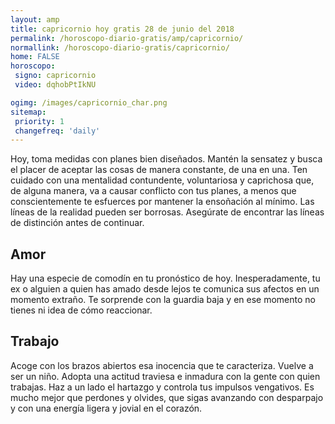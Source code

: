 ```yaml
---
layout: amp
title: capricornio hoy gratis 28 de junio del 2018 
permalink: /horoscopo-diario-gratis/amp/capricornio/
normallink: /horoscopo-diario-gratis/capricornio/
home: FALSE
horoscopo:
 signo: capricornio
 video: dqhobPtIkNU

ogimg: /images/capricornio_char.png
sitemap:
 priority: 1
 changefreq: 'daily'
---
```



Hoy, toma medidas con planes bien diseñados. Mantén la sensatez y busca el placer de aceptar las cosas de manera constante, de una en una. Ten cuidado con una mentalidad contundente, voluntariosa y caprichosa que, de alguna manera, va a causar conflicto con tus planes, a menos que conscientemente te esfuerces por mantener la ensoñación al mínimo. Las líneas de la realidad pueden ser borrosas. Asegúrate de encontrar las líneas de distinción antes de continuar.

## Amor

Hay una especie de comodín en tu pronóstico de hoy. Inesperadamente, tu ex o alguien a quien has amado desde lejos te comunica sus afectos en un momento extraño. Te sorprende con la guardia baja y en ese momento no tienes ni idea de cómo reaccionar.

## Trabajo

Acoge con los brazos abiertos esa inocencia que te caracteriza. Vuelve a ser un niño. Adopta una actitud traviesa e inmadura con la gente con quien trabajas. Haz a un lado el hartazgo y controla tus impulsos vengativos. Es mucho mejor que perdones y olvides, que sigas avanzando con desparpajo y con una energía ligera y jovial en el corazón.
